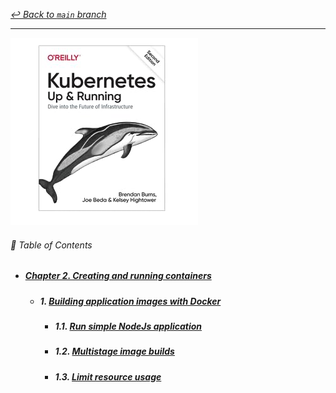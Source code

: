 [_↩ Back to `main` branch_](https://github.com/cuongpiger/cloud)

<hr>

![](./docs/img/cover.png)

###### 🌈 Table of Contents

- ##### [Chapter 2. Creating and running containers](./docs/chap02/README.md#chapter-2-creating-and-running-containers)
  - ##### 1. [Building application images with Docker](./docs/chap02/README.md#1-building-application-images-with-docker-1)
    - ##### 1.1. [Run simple NodeJs application](./docs/chap02/README.md#11-run-simple-nodejs-application-1)
    - ##### 1.2. [Multistage image builds](./docs/chap02/README.md#12-multistage-image-builds-1)
    - ##### 1.3. [Limit resource usage](./docs/chap02/README.md#13-limit-resource-usage-1)
